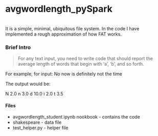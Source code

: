 # avgwordlength_pySpark


<BR>
It is a simple, minimal, ubiquitous file system. In the code I have implemented a rough approximation of how FAT works.
<BR>
  
### Brief Intro
> For any text input, you need to write code that should report the average length of words that begin with  ‘a’, ‘b’, and so forth. 

For example, for input:
No now is definitely not the time

The output would be:

N 2.0
n 3.0
d 10.0
i 2.0
t 3.5


 #### Files
* avgwordlength_student.ipynb nookbook - contains the code 
* shakespeare - data file
* test_helper.py - helper file
